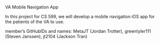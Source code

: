 VA Mobile Navigation App

In this project for CS 599, we will develop a mobile navigation iOS app for the patients of the VA to use.

member’s GitHubIDs and names: MetaJT (Jordan Trotter), greentyler111 (Steven Janssen), jt2104 (Jackson Tran)
